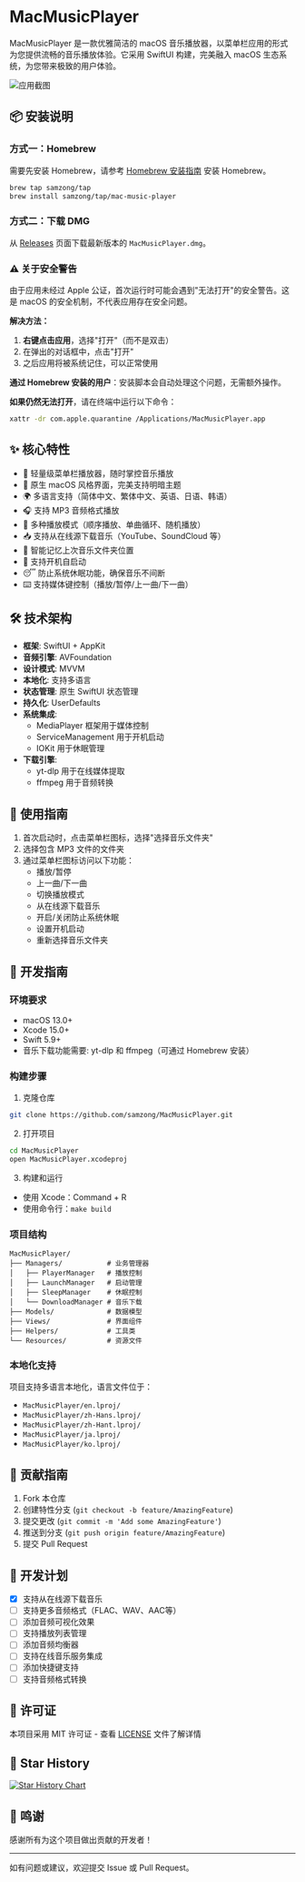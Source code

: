 # MacMusicPlayer

MacMusicPlayer 是一款优雅简洁的 macOS 音乐播放器，以菜单栏应用的形式为您提供流畅的音乐播放体验。它采用 SwiftUI 构建，完美融入 macOS 生态系统，为您带来极致的用户体验。

![应用截图](image.png)

## 📦 安装说明

### 方式一：Homebrew

需要先安装 Homebrew，请参考 [Homebrew 安装指南](https://brew.sh/) 安装 Homebrew。

```bash
brew tap samzong/tap
brew install samzong/tap/mac-music-player
```

### 方式二：下载 DMG

从 [Releases](https://github.com/samzong/MacMusicPlayer/releases) 页面下载最新版本的 `MacMusicPlayer.dmg`。

### ⚠️ 关于安全警告

由于应用未经过 Apple 公证，首次运行时可能会遇到"无法打开"的安全警告。这是 macOS 的安全机制，不代表应用存在安全问题。

**解决方法：**

1. **右键点击应用**，选择"打开"（而不是双击）
2. 在弹出的对话框中，点击"打开"
3. 之后应用将被系统记住，可以正常使用

**通过 Homebrew 安装的用户**：安装脚本会自动处理这个问题，无需额外操作。

**如果仍然无法打开**，请在终端中运行以下命令：
```bash
xattr -dr com.apple.quarantine /Applications/MacMusicPlayer.app
```

## ✨ 核心特性

- 🎵 轻量级菜单栏播放器，随时掌控音乐播放
- 🎨 原生 macOS 风格界面，完美支持明暗主题
- 🌍 多语言支持（简体中文、繁体中文、英语、日语、韩语）
- 🎧 支持 MP3 音频格式播放
- 🔄 多种播放模式（顺序播放、单曲循环、随机播放）
- 📥 支持从在线源下载音乐（YouTube、SoundCloud 等）
- 💾 智能记忆上次音乐文件夹位置
- 🚀 支持开机自启动
- 😴 防止系统休眠功能，确保音乐不间断
- ⌨️ 支持媒体键控制（播放/暂停/上一曲/下一曲）

## 🛠 技术架构

- **框架**: SwiftUI + AppKit
- **音频引擎**: AVFoundation
- **设计模式**: MVVM
- **本地化**: 支持多语言
- **状态管理**: 原生 SwiftUI 状态管理
- **持久化**: UserDefaults
- **系统集成**: 
  - MediaPlayer 框架用于媒体控制
  - ServiceManagement 用于开机启动
  - IOKit 用于休眠管理
- **下载引擎**:
  - yt-dlp 用于在线媒体提取
  - ffmpeg 用于音频转换

## 🚀 使用指南

1. 首次启动时，点击菜单栏图标，选择"选择音乐文件夹"
2. 选择包含 MP3 文件的文件夹
3. 通过菜单栏图标访问以下功能：
   - 播放/暂停
   - 上一曲/下一曲
   - 切换播放模式
   - 从在线源下载音乐
   - 开启/关闭防止系统休眠
   - 设置开机启动
   - 重新选择音乐文件夹

## 🔨 开发指南

### 环境要求

- macOS 13.0+
- Xcode 15.0+
- Swift 5.9+
- 音乐下载功能需要: yt-dlp 和 ffmpeg（可通过 Homebrew 安装）

### 构建步骤

1. 克隆仓库
```bash
git clone https://github.com/samzong/MacMusicPlayer.git
```

2. 打开项目
```bash
cd MacMusicPlayer
open MacMusicPlayer.xcodeproj
```

3. 构建和运行
- 使用 Xcode：Command + R
- 使用命令行：`make build`

### 项目结构

```
MacMusicPlayer/
├── Managers/           # 业务管理器
│   ├── PlayerManager   # 播放控制
│   ├── LaunchManager   # 启动管理
│   ├── SleepManager    # 休眠控制
│   └── DownloadManager # 音乐下载
├── Models/             # 数据模型
├── Views/              # 界面组件
├── Helpers/            # 工具类
└── Resources/          # 资源文件
```

### 本地化支持

项目支持多语言本地化，语言文件位于：
- `MacMusicPlayer/en.lproj/`
- `MacMusicPlayer/zh-Hans.lproj/`
- `MacMusicPlayer/zh-Hant.lproj/`
- `MacMusicPlayer/ja.lproj/`
- `MacMusicPlayer/ko.lproj/`

## 🤝 贡献指南

1. Fork 本仓库
2. 创建特性分支 (`git checkout -b feature/AmazingFeature`)
3. 提交更改 (`git commit -m 'Add some AmazingFeature'`)
4. 推送到分支 (`git push origin feature/AmazingFeature`)
5. 提交 Pull Request

## 📝 开发计划

- [x] 支持从在线源下载音乐
- [ ] 支持更多音频格式（FLAC、WAV、AAC等）
- [ ] 添加音频可视化效果
- [ ] 支持播放列表管理
- [ ] 添加音频均衡器
- [ ] 支持在线音乐服务集成
- [ ] 添加快捷键支持
- [ ] 支持音频格式转换

## 📄 许可证

本项目采用 MIT 许可证 - 查看 [LICENSE](LICENSE) 文件了解详情

## 🌟 Star History

[![Star History Chart](https://api.star-history.com/svg?repos=samzong/macmusicplayer&type=Timeline)](https://star-history.com/#samzong/macmusicplayer&Timeline)

## 🙏 鸣谢

感谢所有为这个项目做出贡献的开发者！

---

如有问题或建议，欢迎提交 Issue 或 Pull Request。 